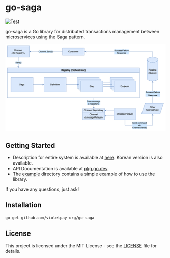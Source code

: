 # go-saga

[![Test](https://github.com/violetpay-org/go-saga/actions/workflows/test.yml/badge.svg)](https://github.com/violetpay-org/go-saga/actions/workflows/test.yml)

go-saga is a Go library for distributed transactions management between microservices using the Saga pattern.

<img alt="image" src="/docs/saga.png" width="600px"/>

## Getting Started

* Description for entire system is available at [here](docs/description.md). Korean version is also available.
* API Documentation is available at [pkg.go.dev](https://pkg.go.dev/github.com/violetpay-org/go-saga).
* The [example](example) directory contains a simple example of how to use the library.

If you have any questions, just ask!


## Installation

```bash
go get github.com/violetpay-org/go-saga
```

## License

This project is licensed under the MIT License - see the [LICENSE](LICENSE) file for details.
